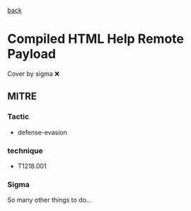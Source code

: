 [back](../index.md)
# Compiled HTML Help Remote Payload
Cover by sigma :x: 

## MITRE
### Tactic
  - defense-evasion

### technique
  - T1218.001

### Sigma

 So many other things to do...